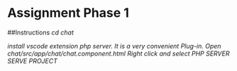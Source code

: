 #  Assignment Phase 1

##Instructions
*cd chat*

*install vscode extension php server. It is a very convenient Plug-in. Open chat/src/app/chat/chat.component.html  Right click and select PHP SERVER SERVE PROJECT*
